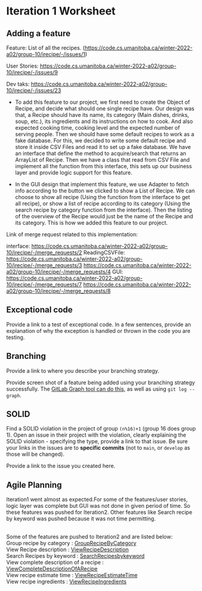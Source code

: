 Iteration 1 Worksheet
=====================

Adding a feature
-----------------

Feature: List of all the recipes. (https://code.cs.umanitoba.ca/winter-2022-a02/group-10/irecipe/-/issues/1)

User Stories: https://code.cs.umanitoba.ca/winter-2022-a02/group-10/irecipe/-/issues/9

Dev taks: https://code.cs.umanitoba.ca/winter-2022-a02/group-10/irecipe/-/issues/23

- To add this feature to our project, we first need to create the Object of Recipe, and decide what should one single recipe have. Our design was that, a Recipe should have its name, its category (Main dishes, drinks, soup, etc.), its ingredients and its instructions on how to cook. And also expected cooking time, cooking level and the expected number of serving people. Then we should have some default recipes to work as a fake database. For this, we decided to write some default recipe and store it inside CSV Files and read it to set up a fake database. We have an interface that define the method to acquire/search that returns an ArrayList of Recipe. Then we have a class that read from CSV File and implement all the function from this interface, this sets up our business layer and provide logic support for this feature.

- In the GUI design that implement this feature, we use Adapter to fetch info according to the button we clicked to show a List of Recipe. We can choose to show all recipe (Using the function from the interface to get all recipe), or show a list of recipe according to its category (Using the search recipe by category function from the interface). Then the listing of the overview of the Recipe would just be the name of the Recipe and its category. This is how we added this feature to our project.

Link of merge request related to this implementation: 

interface: https://code.cs.umanitoba.ca/winter-2022-a02/group-10/irecipe/-/merge_requests/2
ReadingCSVFile: https://code.cs.umanitoba.ca/winter-2022-a02/group-10/irecipe/-/merge_requests/3 https://code.cs.umanitoba.ca/winter-2022-a02/group-10/irecipe/-/merge_requests/4
GUI: https://code.cs.umanitoba.ca/winter-2022-a02/group-10/irecipe/-/merge_requests/7 https://code.cs.umanitoba.ca/winter-2022-a02/group-10/irecipe/-/merge_requests/8

Exceptional code
----------------

Provide a link to a test of exceptional code. In a few sentences,
provide an explanation of why the exception is handled or thrown
in the code you are testing.

Branching
----------

Provide a link to where you describe your branching strategy.

Provide screen shot of a feature being added using your branching strategy
successfully. The [GitLab Graph tool can do this](https://code.cs.umanitoba.ca/comp3350-summer2019/cook-eBook/-/network/develop),
as well as using `git log --graph`.

SOLID
-----

Find a SOLID violation in the project of group `(n%16)+1` (group 16 does group 1).
Open an issue in their project with the violation,
clearly explaining the SOLID violation - specifying the type, provide a link to that issue. Be sure
your links in the issues are to **specific commits** (not to `main`, or `develop` as those will be changed).

Provide a link to the issue you created here.

Agile Planning
--------------

Iteration1 went almost as expected.For some of the features/user stories, logic layer was complete but GUI was not done in given period of time. So these features was pushed for Iteration2. Other features like Search recipe by keyword was pushed because it was not time permitting.<br /><br />

Some of the features are pushed to Iteration2 and are listed below:<br />
Group recipe by category : [GroupRecipeByCategory](https://code.cs.umanitoba.ca/winter-2022-a02/group-10/irecipe/-/issues/2) <br />
View Recipe description : [ViewRecipeDescription](https://code.cs.umanitoba.ca/winter-2022-a02/group-10/irecipe/-/issues/7)<br />
Search Recipes by keyword : [SearchRecipesbykeyword](https://code.cs.umanitoba.ca/winter-2022-a02/group-10/irecipe/-/issues/3) <br />
View complete description of a recipe : [ViewCompleteDescriptionOfARecipe](https://code.cs.umanitoba.ca/winter-2022-a02/group-10/irecipe/-/issues/22) <br />
View recipe estimate time : [ViewRecipeEstimateTime](https://code.cs.umanitoba.ca/winter-2022-a02/group-10/irecipe/-/issues/8) <br />
View recipe ingredients : [ViewRecipeIngredients](https://code.cs.umanitoba.ca/winter-2022-a02/group-10/irecipe/-/issues/10) <br />








